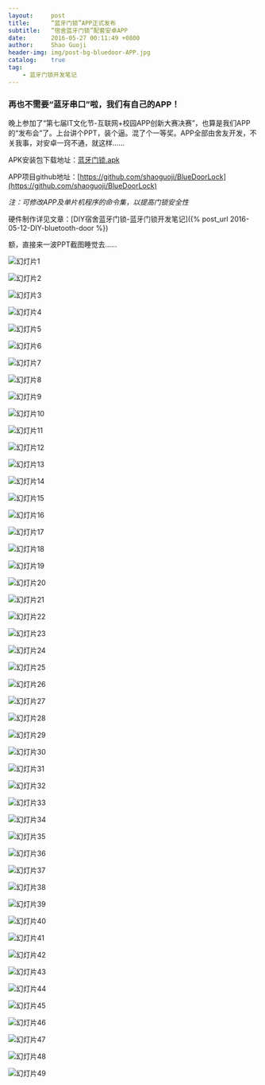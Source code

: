 ```yaml
---
layout:     post
title:      “蓝牙门锁”APP正式发布
subtitle:   “宿舍蓝牙门锁”配套安卓APP
date:       2016-05-27 00:11:49 +0800
author:     Shao Guoji
header-img: img/post-bg-bluedoor-APP.jpg
catalog:    true
tag:
    - 蓝牙门锁开发笔记
---
```


### 再也不需要“蓝牙串口”啦，我们有自己的APP！

晚上参加了“第七届IT文化节-互联网+校园APP创新大赛决赛”，也算是我们APP的“发布会”了。上台讲个PPT，装个逼。混了个一等奖。APP全部由舍友开发，不关我事，对安卓一窍不通，就这样……

APK安装包下载地址：[蓝牙门锁.apk]()

APP项目github地址：[https://github.com/shaoguoji/BlueDoorLock](https://github.com/shaoguoji/BlueDoorLock)

*注：可修改APP及单片机程序的命令集，以提高门锁安全性*

硬件制作详见文章：[DIY宿舍蓝牙门锁-蓝牙门锁开发笔记]({% post_url 2016-05-12-DIY-bluetooth-door %})

额，直接来一波PPT截图睡觉去……

![幻灯片1]({{site.baseurl}}/img/bluedoorPPT/幻灯片1.JPG)

![幻灯片2]({{site.baseurl}}/img/bluedoorPPT/幻灯片2.JPG)

![幻灯片3]({{site.baseurl}}/img/bluedoorPPT/幻灯片3.JPG)

![幻灯片4]({{site.baseurl}}/img/bluedoorPPT/幻灯片4.JPG)

![幻灯片5]({{site.baseurl}}/img/bluedoorPPT/幻灯片5.JPG)

![幻灯片6]({{site.baseurl}}/img/bluedoorPPT/幻灯片6.JPG)

![幻灯片7]({{site.baseurl}}/img/bluedoorPPT/幻灯片7.JPG)

![幻灯片8]({{site.baseurl}}/img/bluedoorPPT/幻灯片8.JPG)

![幻灯片9]({{site.baseurl}}/img/bluedoorPPT/幻灯片9.JPG)

![幻灯片10]({{site.baseurl}}/img/bluedoorPPT/幻灯片10.JPG)

![幻灯片11]({{site.baseurl}}/img/bluedoorPPT/幻灯片11.JPG)

![幻灯片12]({{site.baseurl}}/img/bluedoorPPT/幻灯片12.JPG)

![幻灯片13]({{site.baseurl}}/img/bluedoorPPT/幻灯片13.JPG)

![幻灯片14]({{site.baseurl}}/img/bluedoorPPT/幻灯片14.JPG)

![幻灯片15]({{site.baseurl}}/img/bluedoorPPT/幻灯片15.JPG)

![幻灯片16]({{site.baseurl}}/img/bluedoorPPT/幻灯片16.JPG)

![幻灯片17]({{site.baseurl}}/img/bluedoorPPT/幻灯片17.JPG)

![幻灯片18]({{site.baseurl}}/img/bluedoorPPT/幻灯片18.JPG)

![幻灯片19]({{site.baseurl}}/img/bluedoorPPT/幻灯片19.JPG)

![幻灯片20]({{site.baseurl}}/img/bluedoorPPT/幻灯片20.JPG)

![幻灯片21]({{site.baseurl}}/img/bluedoorPPT/幻灯片21.JPG)

![幻灯片22]({{site.baseurl}}/img/bluedoorPPT/幻灯片22.JPG)

![幻灯片23]({{site.baseurl}}/img/bluedoorPPT/幻灯片23.JPG)

![幻灯片24]({{site.baseurl}}/img/bluedoorPPT/幻灯片24.JPG)

![幻灯片25]({{site.baseurl}}/img/bluedoorPPT/幻灯片25.JPG)

![幻灯片26]({{site.baseurl}}/img/bluedoorPPT/幻灯片26.JPG)

![幻灯片27]({{site.baseurl}}/img/bluedoorPPT/幻灯片27.JPG)

![幻灯片28]({{site.baseurl}}/img/bluedoorPPT/幻灯片28.JPG)

![幻灯片29]({{site.baseurl}}/img/bluedoorPPT/幻灯片29.JPG)

![幻灯片30]({{site.baseurl}}/img/bluedoorPPT/幻灯片30.JPG)

![幻灯片31]({{site.baseurl}}/img/bluedoorPPT/幻灯片31.JPG)

![幻灯片32]({{site.baseurl}}/img/bluedoorPPT/幻灯片32.JPG)

![幻灯片33]({{site.baseurl}}/img/bluedoorPPT/幻灯片33.JPG)

![幻灯片34]({{site.baseurl}}/img/bluedoorPPT/幻灯片34.JPG)

![幻灯片35]({{site.baseurl}}/img/bluedoorPPT/幻灯片35.JPG)

![幻灯片36]({{site.baseurl}}/img/bluedoorPPT/幻灯片36.JPG)

![幻灯片37]({{site.baseurl}}/img/bluedoorPPT/幻灯片37.JPG)

![幻灯片38]({{site.baseurl}}/img/bluedoorPPT/幻灯片38.JPG)

![幻灯片39]({{site.baseurl}}/img/bluedoorPPT/幻灯片39.JPG)

![幻灯片40]({{site.baseurl}}/img/bluedoorPPT/幻灯片40.JPG)

![幻灯片41]({{site.baseurl}}/img/bluedoorPPT/幻灯片41.JPG)

![幻灯片42]({{site.baseurl}}/img/bluedoorPPT/幻灯片42.JPG)

![幻灯片43]({{site.baseurl}}/img/bluedoorPPT/幻灯片43.JPG)

![幻灯片44]({{site.baseurl}}/img/bluedoorPPT/幻灯片44.JPG)

![幻灯片45]({{site.baseurl}}/img/bluedoorPPT/幻灯片45.JPG)

![幻灯片46]({{site.baseurl}}/img/bluedoorPPT/幻灯片46.JPG)

![幻灯片47]({{site.baseurl}}/img/bluedoorPPT/幻灯片47.JPG)

![幻灯片48]({{site.baseurl}}/img/bluedoorPPT/幻灯片48.JPG)

![幻灯片49]({{site.baseurl}}/img/bluedoorPPT/幻灯片49.JPG)

